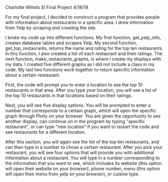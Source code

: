 Charlotte Wittels
SI Final Project
4/18/18

For my final project, I decided to construct a program that provides people with information about restaurants in a specific area. I drew information from Yelp by scraping and crawling the site.

I broke my code up into different functions. My first function, get_yelp_info, creates database tables and scrapes Yelp. My second function, get_top_restaurants, returns the name and rating for the top ten restaurants. In this function, I also created a list of each restaurant and their ratings. The next function, make_restaurants_graphs, is where I create my displays with my data. I created five different graphs as I did not include a class in my code. My last two functions work together to return specific information about a certain restaurant.

First, the code will prompt you to enter a location to see the top 10 restaurants in that area. After you type your location, you will see a list of the top 10 restaurants in that locations based on their ratings.

Next, you will see five display options. You will be prompted to enter a number that corresponds to a certain graph, which will open the specific graph through Plotly on your browser. You are given the opportunity to see another display, can continue on in the program by typing "specific restaurant", or can type "new location" if you want to restart the code and see restaurants for a different location.

After this section, you will again see the list of the top ten restaurants, and can then type in a number to chose a certain restaurant. After you pick your restaurant, you will see four options that will provide you with additional information about a restaurant. You will type in a number corresponding to the information that you want to see, which includes its website (this option will open their website on your browser), phone number, menu (this option will open their menu from yelp on your browser), or cuisine type.
